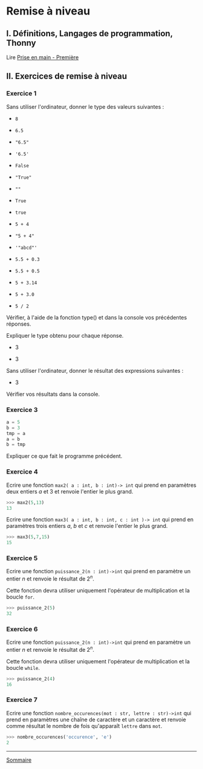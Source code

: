 # Remise à niveau

## I. Définitions, Langages de programmation, Thonny

Lire [Prise en main - Première](./../../première/Prise_en_main/Prise_en_main.md)

## II. Exercices de remise à niveau

### Exercice 1

Sans utiliser l'ordinateur, donner le type des valeurs suivantes :

- `8`

- `6.5`

- `"6.5"`

- `'6.5'`

- `False`

- `"True"`

- `""`

- `True`

- `true`

- `5 + 4`

- `"5 + 4"`

- `'"abcd"'`

- `5.5 + 0.3`

- `5.5 + 0.5`

- `5 + 3.14`

- `5 + 3.0`

- `5 / 2`

Vérifier, à l'aide de la fonction type() et dans la console vos précédentes réponses.

Expliquer le type obtenu pour chaque réponse.

- $3$


- $3$

Sans utiliser l'ordinateur, donner le résultat des expressions suivantes :


- $3$

Vérifier vos résultats dans la console.

### Exercice 3

```python
a = 5
b = 3
tmp = a
a = b
b = tmp
```

Expliquer ce que fait le programme précédent.

### Exercice 4

Ecrire une fonction ``max2( a : int, b : int)-> int`` qui prend en paramètres deux entiers $a$ et $3$ et renvoie l'entier le plus grand.



```python
>>> max2(5,13)
13
```

Ecrire une fonction ``max3( a : int, b : int, c : int )-> int`` qui prend en paramètres trois entiers $a$, $b$ et $c$ et renvoie l'entier le plus grand.

```python
>>> max3(5,7,15)
15
```

### Exercice 5

Ecrire une fonction `puissance_2(n : int)->int` qui prend en paramètre un entier $n$ et renvoie le résultat de $2^n$.

Cette fonction devra utiliser uniquement l'opérateur de multiplication et la boucle `for`.

```python
>>> puissance_2(5)
32
```

### Exercice 6

Ecrire une fonction `puissance_2(n : int)->int` qui prend en paramètre un entier $n$ et renvoie le résultat de $2^n$.

Cette fonction devra utiliser uniquement l'opérateur de multiplication et la boucle `while`.

```python
>>> puissance_2(4)
16
```

### Exercice 7

Ecrire une fonction `nombre_occurences(mot : str, lettre : str)->int` qui prend en paramètres une chaîne de caractère et un caractère et renvoie comme résultat le nombre de fois qu'apparaît `lettre` dans `mot`.

```python
>>> nombre_occurences('occurence', 'e')
2
```
______________

[Sommaire](./../../terminale/)